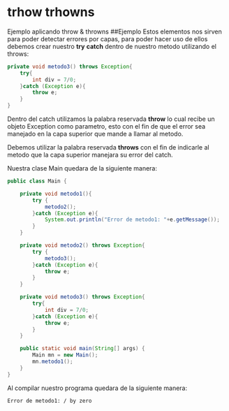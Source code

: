 # trhow trhowns
Ejemplo aplicando throw &amp; throwns 
##Ejemplo
Estos elementos nos sirven para poder detectar errores por capas, para poder hacer uso de ellos debemos crear nuestro **try** **catch** dentro de nuestro metodo utilizando el throws:
```java
private void metodo3() throws Exception{
    try{
        int div = 7/0;
    }catch (Exception e){
        throw e;
    }
}
```
Dentro del catch utilizamos la palabra reservada **throw** lo cual recibe un objeto Exception como parametro, esto con el fin de que
el error sea manejado en la capa superior que mande a llamar al metodo.

Debemos utilizar la palabra reservada **throws** con el fin de indicarle al metodo que la capa superior manejara su error del catch.

Nuestra clase Main quedara de la siguiente manera:
```java
public class Main {

    private void metodo1(){
        try {
            metodo2();
        }catch (Exception e){
            System.out.println("Error de metodo1: "+e.getMessage());
        }
    }

    private void metodo2() throws Exception{
        try {
            metodo3();
        }catch (Exception e){
            throw e;
        }
    }

    private void metodo3() throws Exception{
        try{
            int div = 7/0;
        }catch (Exception e){
            throw e;
        }
    }

    public static void main(String[] args) {
	    Main mn = new Main();
        mn.metodo1();
    }
}
```
Al compilar nuestro programa quedara de la siguiente manera:
```
Error de metodo1: / by zero
```

